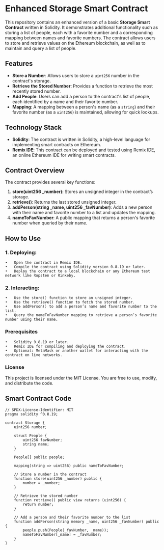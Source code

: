 # Enhanced Storage Smart Contract

This repository contains an enhanced version of a basic **Storage Smart Contract** written in Solidity. It demonstrates additional functionality such as storing a list of people, each with a favorite number and a corresponding mapping between names and favorite numbers. The contract allows users to store and retrieve values on the Ethereum blockchain, as well as to maintain and query a list of people.

## Features

- **Store a Number**: Allows users to store a `uint256` number in the contract's storage.
- **Retrieve the Stored Number**: Provides a function to retrieve the most recently stored number.
- **Add People**: Users can add a person to the contract's list of people, each identified by a name and their favorite number.
- **Mapping**: A mapping between a person's name (as a `string`) and their favorite number (as a `uint256`) is maintained, allowing for quick lookups.

## Technology Stack
- **Solidity**: The contract is written in Solidity, a high-level language for implementing smart contracts on Ethereum.
- **Remix IDE**: This contract can be deployed and tested using Remix IDE, an online Ethereum IDE for writing smart contracts.

## Contract Overview

The contract provides several key functions:
1. **store(uint256 _number)**: Stores an unsigned integer in the contract’s storage.
2. **retrieve()**: Returns the last stored unsigned integer.
3. **addPerson(string _name, uint256 _favNumber)**: Adds a new person with their name and favorite number to a list and updates the mapping.
4. **nameToFavNumber**: A public mapping that returns a person's favorite number when queried by their name.

## How to Use

### 1. Deploying:

	•	Open the contract in Remix IDE.
	•	Compile the contract using Solidity version 0.8.19 or later.
	•	Deploy the contract to a local blockchain or any Ethereum test network like Ropsten or Rinkeby.

### 2. Interacting:

	•	Use the store() function to store an unsigned integer.
	•	Use the retrieve() function to fetch the stored number.
	•	Use addPerson() to add a person’s name and favorite number to the list.
	•	Query the nameToFavNumber mapping to retrieve a person’s favorite number using their name.

### Prerequisites

	•	Solidity 0.8.19 or later.
	•	Remix IDE for compiling and deploying the contract.
	•	Optional: MetaMask or another wallet for interacting with the contract on live networks.

### License

This project is licensed under the MIT License. You are free to use, modify, and distribute the code.

## Smart Contract Code

```solidity
// SPDX-License-Identifier: MIT
pragma solidity ^0.8.19;

contract Storage {
    uint256 number;

    struct People {
        uint256 favNumber;
        string name;
    }

    People[] public people;

    mapping(string => uint256) public nameToFavNumber;

    // Store a number in the contract
    function store(uint256 _number) public {
        number = _number;
    }

    // Retrieve the stored number
    function retrieve() public view returns (uint256) {
        return number;
    }

    // Add a person and their favorite number to the list
    function addPerson(string memory _name, uint256 _favNumber) public {
        people.push(People(_favNumber, _name));
        nameToFavNumber[_name] = _favNumber;
    }
}
